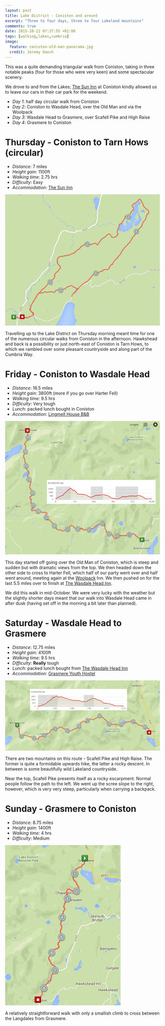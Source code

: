 ```yaml
---
layout: post
title: Lake District - Coniston and around
excerpt: "Three to four days, three to four Lakeland mountains"
comments: true
date: 2015-10-22 07:37:55 +01:00
tags: [walking,lakes,cumbria]
image:
  feature: coniston-old-man-panorama.jpg
  credit: Jeremy Gooch
---
```


This was a quite demanding triangular walk from Coniston, taking in three notable peaks (four for those who were very keen) and some spectacular scenery.

We drove to and from the Lakes; [The Sun Inn] at Coniston kindly allowed us to leave our cars in their car park for the weekend.

- *Day 1*: half day circular walk from Coniston
- *Day 2*: Coniston to Wasdale Head, over the Old Man and via the Woolpack
- *Day 3*: Wasdale Head to Grasmere, over Scafell Pike and High Raise
- *Day 4*: Grasmere to Coniston


# Thursday - Coniston to Tarn Hows (circular)

- *Distance*: 7 miles
- *Height gain*: 1100ft
- *Walking time*: 2.75 hrs
- *Difficulty*: Easy
- *Accommodation*: [The Sun Inn]

![Map Coniston to Tarn Hows](/images/map-coniston-tarn-hows.png)

Travelling up to the Lake District on Thursday morning meant time for one of the numerous circular walks from Coniston in the afternoon.  Hawkshead and back is a possibility or just north-east of Coniston is Tarn Hows, to which we rambled over some pleasant countryside and along part of the Cumbria Way.

# Friday - Coniston to Wasdale Head

- *Distance*: 16.5 miles
- *Height gain*: 3800ft (more if you go over Harter Fell)
- *Walking time*: 9.5 hrs
- *Difficulty*: Very tough
- *Lunch*: packed lunch bought in Coniston
- *Accommodation*: [Lingmell House B&B]

![Map Coniston to Wasdale Head](/images/map-coniston-wasdale-head.png)

This day started off going over the Old Man of Coniston, which is steep and sudden but with dramatic views from the top.  We then headed down the other side to cross to Harter Fell, which half of our party went over and half went around, meeting again at the [Woolpack] Inn.  We then pushed on for the last 5.5 miles over to finish at [The Wasdale Head Inn].

We did this walk in mid-October.  We were very lucky with the weather but the slightly shorter days meant that our walk into Wasdale Head came in after dusk (having set off in the morning a bit later than planned).

# Saturday - Wasdale Head to Grasmere

- *Distance*: 12.75 miles
- *Height gain*: 4100ft
- *Walking time*: 9.5 hrs
- *Difficulty*: **Really** tough
- *Lunch*: packed lunch bought from [The Wasdale Head Inn]
- *Accommodation*: [Grasmere Youth Hostel]

![Map Wasdale Head Grasmere](/images/map-wasdale-head-grasmere.png)

There are two mountains on this route - Scafell Pike and High Raise.  The former is quite a formidable upwards hike, the latter a rocky descent.  In between is some beautifully wild Lakeland countryside.

Near the top, Scafell Pike presents itself as a rocky escarpment.  Normal people follow the path to the left.  We went up the scree slope to the right, however, which is very very steep, particularly when carrying a backpack.

# Sunday - Grasmere to Coniston

- *Distance*: 8.75 miles
- *Height gain*: 1400ft
- *Walking time*: 4 hrs
- *Difficulty*: Medium

![Map Grasmere Coniston](/images/map-grasmere-coniston.png)

A relatively straightforward walk with only a smallish climb to cross between the Langdales from Grasmere.


[The Sun Inn]: http://thesunconiston.com/
[Woolpack]: http://www.woolpack.co.uk/
[The Wasdale Head Inn]: http://www.wasdale.com/
[Lingmell House B&B]: http://www.wasdale.com/11.html
[Grasmere Youth Hostel]: http://www.yha.org.uk/hostel/grasmere-butharlyp-howe